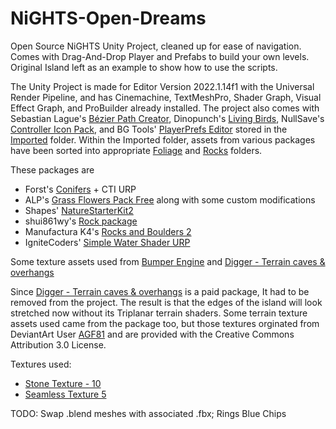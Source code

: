 # NiGHTS-Open-Dreams
Open Source NiGHTS Unity Project, cleaned up for ease of navigation.
Comes with Drag-And-Drop Player and Prefabs to build your own levels.
Original Island left as an example to show how to use the scripts.

The Unity Project is made for Editor Version 2022.1.14f1 with the Universal Render Pipeline, and has Cinemachine, TextMeshPro, Shader Graph, Visual Effect Graph, and ProBuilder already installed.
The project also comes with Sebastian Lague's [Bézier Path Creator](https://assetstore.unity.com/packages/tools/utilities/b-zier-path-creator-136082), Dinopunch's [Living Birds](https://assetstore.unity.com/packages/3d/characters/animals/birds/living-birds-15649), NullSave's [Controller Icon Pack](https://assetstore.unity.com/packages/2d/gui/icons/controller-icon-pack-128505), and BG Tools' [PlayerPrefs Editor](https://assetstore.unity.com/packages/tools/utilities/playerprefs-editor-167903) stored in the [Imported](https://github.com/Ichorix/NiGHTS-Open-Dreams/tree/0d3ee7d95afbddf83fd5990d3e7110ae56489313/NiGHTS%20Open%20Dreams/Assets/Imported) folder. Within the Imported folder, assets from various packages have been sorted into appropriate [Foliage](https://github.com/Ichorix/NiGHTS-Open-Dreams/tree/e57788342cd6cfb90495815e7add06aec4baa610/NiGHTS%20Open%20Dreams/Assets/Imported/Prefabs/!Foliage) and [Rocks](https://github.com/Ichorix/NiGHTS-Open-Dreams/tree/e57788342cd6cfb90495815e7add06aec4baa610/NiGHTS%20Open%20Dreams/Assets/Imported/Prefabs/!Rocks) folders.

These packages are
* Forst's [Conifers](https://assetstore.unity.com/packages/3d/vegetation/trees/conifers-botd-142076) + CTI URP
* ALP's [Grass Flowers Pack Free](https://assetstore.unity.com/packages/2d/textures-materials/nature/grass-flowers-pack-free-138810) along with some custom modifications
* Shapes' [NatureStarterKit2](https://assetstore.unity.com/packages/3d/environments/nature-starter-kit-2-52977)
* shui861wy's [Rock package](https://assetstore.unity.com/packages/3d/props/exterior/rock-package-118182)
* Manufactura K4's [Rocks and Boulders 2](https://assetstore.unity.com/packages/3d/props/exterior/rock-and-boulders-2-6947)
* IgniteCoders' [Simple Water Shader URP](https://assetstore.unity.com/packages/2d/textures-materials/water/simple-water-shader-urp-191449)

Some texture assets used from [Bumper Engine](https://gamejolt.com/games/BumperEngine19GT/506351) and [Digger - Terrain caves & overhangs](https://assetstore.unity.com/packages/tools/terrain/digger-terrain-caves-overhangs-135178)

Since [Digger - Terrain caves & overhangs](https://assetstore.unity.com/packages/tools/terrain/digger-terrain-caves-overhangs-135178) is a paid package, It had to be removed from the project.
The result is that the edges of the island will look stretched now without its Triplanar terrain shaders.
Some terrain texture assets used came from the package too, but those textures orginated from DeviantArt User [AGF81](https://www.deviantart.com/agf81) and are provided with the Creative Commons Attribution 3.0 License.

Textures used:
* [Stone Texture - 10](https://www.deviantart.com/agf81/art/Stone-Texture-10-204337154)
* [Seamless Texture 5](https://www.deviantart.com/agf81/art/Seamless-Texture-5-160257878) 





TODO:
Swap .blend meshes with associated .fbx;
  Rings
  Blue Chips

